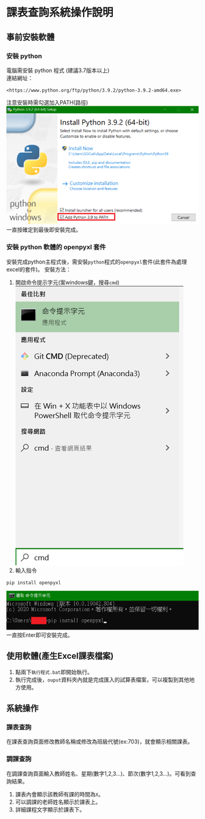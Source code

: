 # 課表查詢系統操作說明
## 事前安裝軟體
### 安裝 python
   電腦需安裝 python 程式 (建議3.7版本以上)  
   連結網址：
   ```
   <https://www.python.org/ftp/python/3.9.2/python-3.9.2-amd64.exe>
   ```
   注意安裝時需勾選加入PATH(路徑)
   ![安裝python](./templete/fig1.png)
   一直按確定到最後即安裝完成。
### 安裝 python 軟體的 openpyxl 套件
安裝完成python主程式後，需安裝```python```程式的```openpyxl```套件(此套件為處理excel的套件)。
安裝方法：
1. 開啟命令提示字元(案windows鍵，搜尋```cmd```)  
   ![開啟命令提示字元](./templete/fig2.png)
2. 輸入指令
```
pip install openpyxl
```
   ![安裝套件](./templete/fig3.png)  
一直按Enter即可安裝完成。

## 使用軟體(產生Excel課表檔案)
1. 點兩下```執行程式.bat```即開始執行。
2. 執行完成後，```ouput```資料夾內就是完成匯入的試算表檔案，可以複製到其他地方使用。

## 系統操作
### 課表查詢
在課表查詢頁面修改教師名稱或修改為班級代號(ex:703)，就會顯示相關課表。
### 調課查詢
在調課查詢頁面輸入教師姓名、星期(數字1,2,3...)、節次(數字1,2,3...)。可看到查詢結果。
1. 課表內會顯示該教師有課的時間為```X```。
2. 可以調課的老師姓名顯示於課表上。
3. 詳細課程文字顯示於課表下。